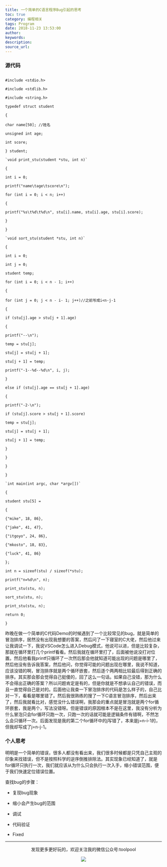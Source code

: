 ```yaml
---
title: 一个简单的C语言程序Bug引起的思考
toc: true
category: 编程相关
tags: Program
date: 2018-11-23 13:53:00
author:
keywords:
description:
source_url:
---
```


### 源代码

```

#include <stdio.h>

#include <stdlib.h>

#include <string.h>

typedef struct student

{

char name[50]; //姓名

unsigned int age;

int score;

} student;

`void print_stu(student *stu, int n)`

{

int i = 0;

printf("name\tage\tscore\n");

for (int i = 0; i < n; i++)

{

printf("%s\t%d\t%d\n", stu[i].name, stu[i].age, stu[i].score);

}

}

`void sort_stu(student *stu, int n)`

{

int i = 0;

int j = 0;

student temp;

for (int i = 0; i < n - 1; i++)

{

for (int j = 0; j < n - i- 1; j++)//之前写成i<n-j-1

{

if (stu[j].age > stu[j + 1].age)

{

printf("--\n");

temp = stu[j];

stu[j] = stu[j + 1];

stu[j + 1] = temp;

printf("-1--%d--%d\n", i, j);

}

else if (stu[j].age == stu[j + 1].age)

{

printf("-2-\n");

if (stu[j].score > stu[j + 1].score)

temp = stu[j];

stu[j] = stu[j + 1];

stu[j + 1] = temp;

}

}

}

}

`int main(int argc, char *argv[])`

{

student stu[5] =

{

{"mike", 18, 86},

{"jake", 41, 47},

{"itgoyo", 24, 86},

{"mkosto", 18, 83},

{"luck", 41, 86}

};

int n = sizeof(stu) / sizeof(*stu);

printf("n=%d\n", n);

print_stu(stu, n);

sort_stu(stu, n);

print_stu(stu, n);

return 0;

}

```

昨晚在做一个简单的C代码Demo的时候遇到了一个比较常见的bug，就是简单的冒泡排序，居然没有出现我想要的答案，然后问了一下寝室的C大佬，然后他过来让我调试一下，我说VSCode怎么进入Debug模式，他说可以进，但是比较复杂，那就在循环里打几个printf看看。然后我就在循环里打了，后面被他说没打对位置。然后他看我printf只循环了一次然后那会他就知道可能出现的问题是哪里了，然后他没有告诉我答案，然后他问，你觉得可能的问题出现在哪里，我说不知道，应该没错的啊，冒泡排序就是两个循环嵌套，然后逐个两两相比较最后得到正确的排序。其实那会那会觉得自己挺傻的，回了这么一句话。如果自己没错，那为什么不会得出正确的答案？所以问题肯定是有的，但是你就是不想承认自己的错误，而且一直觉得自己是对的。后面他让我查一下冒泡排序的代码是怎么样子的，自己比对一下，看看是哪里错了。然后我很熟练的搜了一下C语言冒泡排序，然后出来了，然后我就看比对，感觉没什么错误啊，我那会的重点就是冒泡就是两个for循环嵌套，我是两个，写法没错呀。但是错误的原因根本不是在这里，我没有分析为什么冒泡只会for循环只跑一次，只跑一次的话就可能是逻辑条件有错啊，不然怎么会只循环一次。后面发现是我的第二个for循环中的j写错了，本来是j=n-i-1的，但我却写成了j=n-j-1。

### 个人思考

明明是一个简单的错误，很多人都没有看出来，我们很多时候都是只凭自己主观的印象来找错误，但不是按照科学的逆序倒推排除法。其实现象已经知道了，就是for循环只执行一次，我们就应该从为什么只会执行一次入手，缩小错误范围，便于我们快速定位错误位置。

查找bug的步骤：

*   复现bug现象

*   缩小会产生bug的范围

*   调试

*   代码验证

*   Fixed





---

<div align=center>
发现更多更好玩的，欢迎关注我的微信公众号:toolpool

![](/img/qrcode.jpg)
</div>
